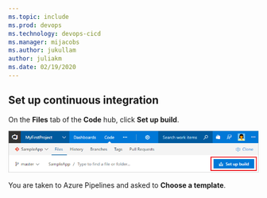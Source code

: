 ```yaml
---
ms.topic: include
ms.prod: devops
ms.technology: devops-cicd
ms.manager: mijacobs
ms.author: jukullam
author: juliakm
ms.date: 02/19/2020
---
```


## Set up continuous integration

On the **Files** tab of the **Code** hub, click **Set up build**.

![Screenshot showing button to set up build for a repository](../../../apps/media/set-up-first-build-from-code-hub.png)

You are taken to Azure Pipelines and asked to **Choose a template**.
